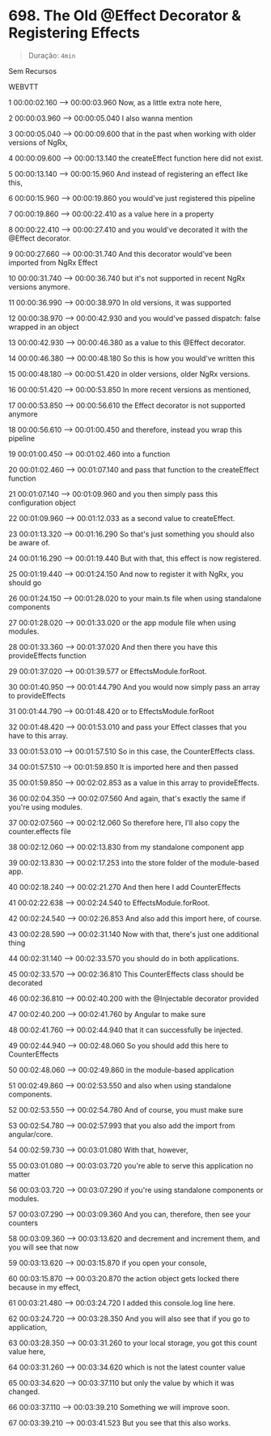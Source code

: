 # 698. The Old @Effect Decorator & Registering Effects

> Duração: `4min`

Sem Recursos

WEBVTT

1
00:00:02.160 --> 00:00:03.960
<v Maximilian>Now, as a little extra note here,</v>

2
00:00:03.960 --> 00:00:05.040
I also wanna mention

3
00:00:05.040 --> 00:00:09.600
that in the past when working with older versions of NgRx,

4
00:00:09.600 --> 00:00:13.140
the createEffect function here did not exist.

5
00:00:13.140 --> 00:00:15.960
And instead of registering an effect like this,

6
00:00:15.960 --> 00:00:19.860
you would've just registered this pipeline

7
00:00:19.860 --> 00:00:22.410
as a value here in a property

8
00:00:22.410 --> 00:00:27.410
and you would've decorated it with the @Effect decorator.

9
00:00:27.660 --> 00:00:31.740
And this decorator would've been imported from NgRx Effect

10
00:00:31.740 --> 00:00:36.740
but it's not supported in recent NgRx versions anymore.

11
00:00:36.990 --> 00:00:38.970
In old versions, it was supported

12
00:00:38.970 --> 00:00:42.930
and you would've passed dispatch: false wrapped in an object

13
00:00:42.930 --> 00:00:46.380
as a value to this @Effect decorator.

14
00:00:46.380 --> 00:00:48.180
So this is how you would've written this

15
00:00:48.180 --> 00:00:51.420
in older versions, older NgRx versions.

16
00:00:51.420 --> 00:00:53.850
In more recent versions as mentioned,

17
00:00:53.850 --> 00:00:56.610
the Effect decorator is not supported anymore

18
00:00:56.610 --> 00:01:00.450
and therefore, instead you wrap this pipeline

19
00:01:00.450 --> 00:01:02.460
into a function

20
00:01:02.460 --> 00:01:07.140
and pass that function to the createEffect function

21
00:01:07.140 --> 00:01:09.960
and you then simply pass this configuration object

22
00:01:09.960 --> 00:01:12.033
as a second value to createEffect.

23
00:01:13.320 --> 00:01:16.290
So that's just something you should also be aware of.

24
00:01:16.290 --> 00:01:19.440
But with that, this effect is now registered.

25
00:01:19.440 --> 00:01:24.150
And now to register it with NgRx, you should go

26
00:01:24.150 --> 00:01:28.020
to your main.ts file when using standalone components

27
00:01:28.020 --> 00:01:33.020
or the app module file when using modules.

28
00:01:33.360 --> 00:01:37.020
And then there you have this provideEffects function

29
00:01:37.020 --> 00:01:39.577
or EffectsModule.forRoot.

30
00:01:40.950 --> 00:01:44.790
And you would now simply pass an array to provideEffects

31
00:01:44.790 --> 00:01:48.420
or to EffectsModule.forRoot

32
00:01:48.420 --> 00:01:53.010
and pass your Effect classes that you have to this array.

33
00:01:53.010 --> 00:01:57.510
So in this case, the CounterEffects class.

34
00:01:57.510 --> 00:01:59.850
It is imported here and then passed

35
00:01:59.850 --> 00:02:02.853
as a value in this array to provideEffects.

36
00:02:04.350 --> 00:02:07.560
And again, that's exactly the same if you're using modules.

37
00:02:07.560 --> 00:02:12.060
So therefore here, I'll also copy the counter.effects file

38
00:02:12.060 --> 00:02:13.830
from my standalone component app

39
00:02:13.830 --> 00:02:17.253
into the store folder of the module-based app.

40
00:02:18.240 --> 00:02:21.270
And then here I add CounterEffects

41
00:02:22.638 --> 00:02:24.540
to EffectsModule.forRoot.

42
00:02:24.540 --> 00:02:26.853
And also add this import here, of course.

43
00:02:28.590 --> 00:02:31.140
Now with that, there's just one additional thing

44
00:02:31.140 --> 00:02:33.570
you should do in both applications.

45
00:02:33.570 --> 00:02:36.810
This CounterEffects class should be decorated

46
00:02:36.810 --> 00:02:40.200
with the @Injectable decorator provided

47
00:02:40.200 --> 00:02:41.760
by Angular to make sure

48
00:02:41.760 --> 00:02:44.940
that it can successfully be injected.

49
00:02:44.940 --> 00:02:48.060
So you should add this here to CounterEffects

50
00:02:48.060 --> 00:02:49.860
in the module-based application

51
00:02:49.860 --> 00:02:53.550
and also when using standalone components.

52
00:02:53.550 --> 00:02:54.780
And of course, you must make sure

53
00:02:54.780 --> 00:02:57.993
that you also add the import from angular/core.

54
00:02:59.730 --> 00:03:01.080
With that, however,

55
00:03:01.080 --> 00:03:03.720
you're able to serve this application no matter

56
00:03:03.720 --> 00:03:07.290
if you're using standalone components or modules.

57
00:03:07.290 --> 00:03:09.360
And you can, therefore, then see your counters

58
00:03:09.360 --> 00:03:13.620
and decrement and increment them, and you will see that now

59
00:03:13.620 --> 00:03:15.870
if you open your console,

60
00:03:15.870 --> 00:03:20.870
the action object gets locked there because in my effect,

61
00:03:21.480 --> 00:03:24.720
I added this console.log line here.

62
00:03:24.720 --> 00:03:28.350
And you will also see that if you go to application,

63
00:03:28.350 --> 00:03:31.260
to your local storage, you got this count value here,

64
00:03:31.260 --> 00:03:34.620
which is not the latest counter value

65
00:03:34.620 --> 00:03:37.110
but only the value by which it was changed.

66
00:03:37.110 --> 00:03:39.210
Something we will improve soon.

67
00:03:39.210 --> 00:03:41.523
But you see that this also works.

